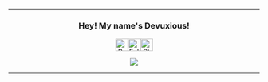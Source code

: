 <hr>
<div align="center">
  <h3>Hey! My name's Devuxious!</h3>
  <p>
    <div style="display: flex; justify-content: center; align-items: center;">
      <img height="25" src="https://api.visitorbadge.io/api/VisitorHit?user=Virion-Development&countColor=%23674fc9" alt="Profile Views"/>
      <img height="25" src="https://img.shields.io/github/followers/Virion-Development?color=674fc9&style=for-the-badge&logo=github&label=Followers" alt="Followers"/>
      <img height="25" src="https://img.shields.io/github/stars/Virion-Development?color=674fc9&style=for-the-badge&logo=github&label=Stars" alt="Stars"/>
    </div>
  </p>
</div>

<p align="center">
  <img src="https://github-readme-stats.vercel.app/api/?username=Virion-Development&title_color=674fc9&text_color=9f9f9f&show_icons=true&bg_color=00000000&hide_border=true&icon_color=674fc9&hide_title=true&count_private=true" />
</p>

<hr>
